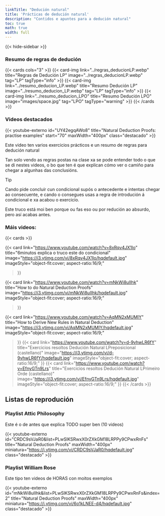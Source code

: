 ```yaml
---
linkTitle: "Dedución natural"
title: 'Prácticas de dedución natural'
description: "Contidos e apuntes para a dedución natural"
toc: true
math: true
width: full
---
```

{{< hide-sidebar >}}

### Resumo de regras de dedución

{{< cards cols="3" >}}
  {{< card-img link="../regras_deducionLP.webp" title="Regras de Dedución LP" image="../regras_deducionLP.webp" tag="LP" tagType="info" >}}
  {{< card-img link="../resumo_deducion_LP.webp" title="Resumo Dedución LP" image="../resumo_deducion_LP.webp" tag="LP" tagType="info" >}}
  {{< card-img link="../resumo_deducion_LPO" title="Resumo Dedución LPO" image="images/space.jpg" tag="LPO" tagType="warning" >}}
{{< /cards >}}



### Videos destacados


{{< youtube-externo id="UY42egqAWo8" title="Natural Deduction Proofs: practise examples" start="70" maxWidth="400px" class="destacado" >}}

Este video ten varios exercicios prácticos e un resumo de regras para dedución natural

Tan solo vendo as regras postas na clase xa se pode entender todo o que se di nestes videos, o bo que ten é que explican cómo ver o camiño para chegar a algunhas das conclusións.

> [!TIP]
> Cando pide concluír cun condicional supós o antecedente e intentas chegar ao consecuente, e cando o consegues usas a regra de introdución á condicional e xa acabou o exercicio.


Este truco está moi ben porque ou fas eso ou por redución ao absurdo, pero así acabas antes.


### Máis videos:

<!-- https://youtu.be/UY42egqAWo8?t=70 - Natural Deduction Proofs: practise examples
https://www.youtube.com/watch?v=8xRqv4JX1Io - 6minutos explica el truco este 
https://www.youtube.com/watch?v=mNkWi8uIIhk - How to do Natural Deduction Proofs 


extra
https://www.youtube.com/watch?v=AqMN2xMUMIY - How to Derive New Rules in Natural Deduction -->

{{< cards >}}

  {{< card
        link="https://www.youtube.com/watch?v=8xRqv4JX1Io"
        title="6minutos explica o truco este do condicional"
        image="https://i3.ytimg.com/vi/8xRqv4JX1Io/hqdefault.jpg"
        imageStyle="object-fit:cover; aspect-ratio:16/9;"
  >}}

  {{< card
        link="https://www.youtube.com/watch?v=mNkWi8uIIhk"
        title="How to do Natural Deduction Proofs"
        image="https://i3.ytimg.com/vi/mNkWi8uIIhk/hqdefault.jpg"
        imageStyle="object-fit:cover; aspect-ratio:16/9;"
  >}}

  {{< card
        link="https://www.youtube.com/watch?v=AqMN2xMUMIY"
        title="How to Derive New Rules in Natural Deduction"
        image="https://i3.ytimg.com/vi/AqMN2xMUMIY/hqdefault.jpg"
        imageStyle="object-fit:cover; aspect-ratio:16/9;"
  >}}
  {{< card
        link="https://www.youtube.com/watch?v=d-9vhwLR6fY"
        title="Exercicios resoltos Dedución Natural LPreposicional (castellano)"
        image="https://i3.ytimg.com/vi/d-9vhwLR6fY/hqdefault.jpg"
        imageStyle="object-fit:cover; aspect-ratio:16/9;"
  >}}
  {{< card
        link="https://www.youtube.com/watch?v=EfnyGTn9Lrs"
        title="Exercicios resoltos Dedución Natural LPrimeiro Orde (castellano)"
        image="https://i3.ytimg.com/vi/EfnyGTn9Lrs/hqdefault.jpg"
        imageStyle="object-fit:cover; aspect-ratio:16/9;"
  >}}
{{< /cards >}}

## Listas de reprodución 

### Playlist Attic Philosophy

Este é o de antes que explica TODO super ben (10 videos)

{{< youtube-externo 
id="CRDC9sVJaR0&list=PLwSlKSRwxX0rZXkGM18LRPPy9CPwxRnFs" 
title="Natural Deduction Proofs" 
maxWidth="400px" 
miniatura="https://i.ytimg.com/vi/CRDC9sVJaR0/hqdefault.jpg" 
class="destacado" >}}


### Playlist William Rose
Este tipo ten videos de HORAS con moitos exemplos

{{< youtube-externo 
id="mNkWi8uIIhk&list=PLwSlKSRwxX0rZXkGM18LRPPy9CPwxRnFs&index=2" 
title="Natural Deduction Proofs" 
maxWidth="400px" 
miniatura="https://i.ytimg.com/vi/6o1kLNEE-d4/hqdefault.jpg" 
class="destacado" >}}


